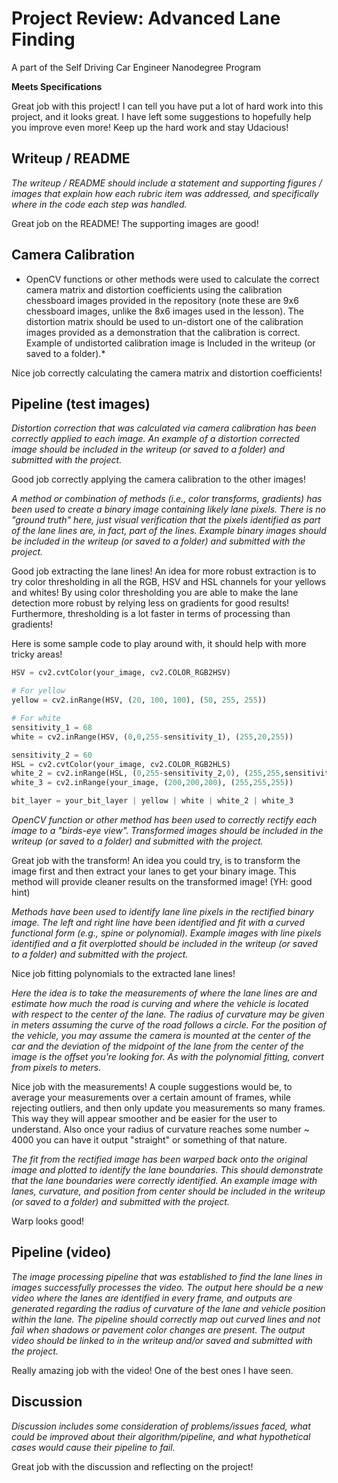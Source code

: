 # Project Review: Advanced Lane Finding
A part of the Self Driving Car Engineer Nanodegree Program

 
**Meets Specifications**

Great job with this project! I can tell you have put a lot of hard work into this project, and it looks great. I have left some suggestions to hopefully help you improve even more! Keep up the hard work and stay Udacious!

## Writeup / README

*The writeup / README should include a statement and supporting figures / images that explain how each rubric item was addressed, and specifically where in the code each step was handled.*

Great job on the README! The supporting images are good!

## Camera Calibration

* OpenCV functions or other methods were used to calculate the correct camera matrix and distortion coefficients using the calibration chessboard images provided in the repository (note these are 9x6 chessboard images, unlike the 8x6 images used in the lesson). The distortion matrix should be used to un-distort one of the calibration images provided as a demonstration that the calibration is correct. Example of undistorted calibration image is Included in the writeup (or saved to a folder).*

Nice job correctly calculating the camera matrix and distortion coefficients!

## Pipeline (test images)

*Distortion correction that was calculated via camera calibration has been correctly applied to each image. An example of a distortion corrected image should be included in the writeup (or saved to a folder) and submitted with the project.*

Good job correctly applying the camera calibration to the other images!

*A method or combination of methods (i.e., color transforms, gradients) has been used to create a binary image containing likely lane pixels. There is no "ground truth" here, just visual verification that the pixels identified as part of the lane lines are, in fact, part of the lines. Example binary images should be included in the writeup (or saved to a folder) and submitted with the project.*

Good job extracting the lane lines! An idea for more robust extraction is to try color thresholding in all the RGB, HSV and HSL channels for your yellows and whites! By using color thresholding you are able to make the lane detection more robust by relying less on gradients for good results! Furthermore, thresholding is a lot faster in terms of processing than gradients!

Here is some sample code to play around with, it should help with more tricky areas!

```python
HSV = cv2.cvtColor(your_image, cv2.COLOR_RGB2HSV)

# For yellow
yellow = cv2.inRange(HSV, (20, 100, 100), (50, 255, 255))

# For white
sensitivity_1 = 68
white = cv2.inRange(HSV, (0,0,255-sensitivity_1), (255,20,255))

sensitivity_2 = 60
HSL = cv2.cvtColor(your_image, cv2.COLOR_RGB2HLS)
white_2 = cv2.inRange(HSL, (0,255-sensitivity_2,0), (255,255,sensitivity_2))
white_3 = cv2.inRange(your_image, (200,200,200), (255,255,255))

bit_layer = your_bit_layer | yellow | white | white_2 | white_3
```

*OpenCV function or other method has been used to correctly rectify each image to a "birds-eye view". Transformed images should be included in the writeup (or saved to a folder) and submitted with the project.*

Great job with the transform! An idea you could try, is to transform the image first and then extract your lanes to get your binary image. This method will provide cleaner results on the transformed image!
(YH: good hint)

*Methods have been used to identify lane line pixels in the rectified binary image. The left and right line have been identified and fit with a curved functional form (e.g., spine or polynomial). Example images with line pixels identified and a fit overplotted should be included in the writeup (or saved to a folder) and submitted with the project.*

Nice job fitting polynomials to the extracted lane lines!

*Here the idea is to take the measurements of where the lane lines are and estimate how much the road is curving and where the vehicle is located with respect to the center of the lane. The radius of curvature may be given in meters assuming the curve of the road follows a circle. For the position of the vehicle, you may assume the camera is mounted at the center of the car and the deviation of the midpoint of the lane from the center of the image is the offset you're looking for. As with the polynomial fitting, convert from pixels to meters.*

Nice job with the measurements! A couple suggestions would be, to average your measurements over a certain amount of frames, while rejecting outliers, and then only update you measurements so many frames. This way they will appear smoother and be easier for the user to understand. Also once your radius of curvature reaches some number ~ 4000 you can have it output "straight" or something of that nature.

*The fit from the rectified image has been warped back onto the original image and plotted to identify the lane boundaries. This should demonstrate that the lane boundaries were correctly identified. An example image with lanes, curvature, and position from center should be included in the writeup (or saved to a folder) and submitted with the project.*

Warp looks good!

## Pipeline (video)

*The image processing pipeline that was established to find the lane lines in images successfully processes the video. The output here should be a new video where the lanes are identified in every frame, and outputs are generated regarding the radius of curvature of the lane and vehicle position within the lane. The pipeline should correctly map out curved lines and not fail when shadows or pavement color changes are present. The output video should be linked to in the writeup and/or saved and submitted with the project.*

Really amazing job with the video! One of the best ones I have seen.

## Discussion

*Discussion includes some consideration of problems/issues faced, what could be improved about their algorithm/pipeline, and what hypothetical cases would cause their pipeline to fail.*

Great job with the discussion and reflecting on the project!
